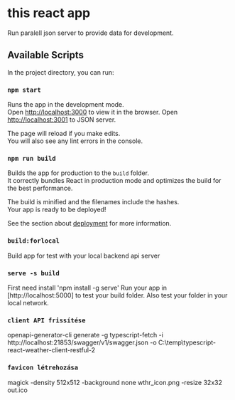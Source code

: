 # this react app

Run paralell json server to provide data for development.

## Available Scripts

In the project directory, you can run:

### `npm start`

Runs the app in the development mode.\
Open [http://localhost:3000](http://localhost:3000) to view it in the browser.
Open [http://localhost:3001](http://localhost:3001) to JSON server.

The page will reload if you make edits.\
You will also see any lint errors in the console.

### `npm run build`

Builds the app for production to the `build` folder.\
It correctly bundles React in production mode and optimizes the build for the best performance.

The build is minified and the filenames include the hashes.\
Your app is ready to be deployed!

See the section about [deployment](https://facebook.github.io/create-react-app/docs/deployment) for more information.

### `build:forlocal`

Build app for test with your local backend api server

### `serve -s build`

First need install 'npm install -g serve'
Run your app in [http://localhost:5000] to test your build folder. Also test your folder in your local network.

### `client API frissítése`

openapi-generator-cli generate -g typescript-fetch -i http://localhost:21853/swagger/v1/swagger.json -o C:\temp\typescript-react-weather-client-restful-2

### `favicon létrehozása`

magick -density 512x512 -background none wthr_icon.png -resize 32x32 out.ico
